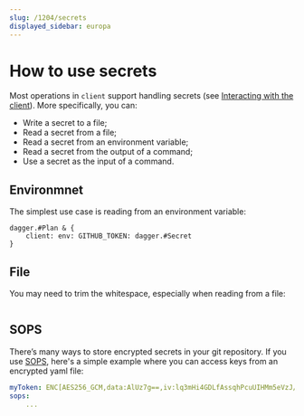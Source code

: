 ```yaml
---
slug: /1204/secrets
displayed_sidebar: europa
---
```


# How to use secrets

Most operations in `client` support handling secrets (see [Interacting with the client](./1203-client.md)). More specifically, you can:

- Write a secret to a file;
- Read a secret from a file;
- Read a secret from an environment variable;
- Read a secret from the output of a command;
- Use a secret as the input of a command.

## Environmnet

The simplest use case is reading from an environment variable:

```cue
dagger.#Plan & {
    client: env: GITHUB_TOKEN: dagger.#Secret
}
```

## File

You may need to trim the whitespace, especially when reading from a file:

```cue file=../tests/core-concepts/secrets/plans/file.cue
```

## SOPS

There’s many ways to store encrypted secrets in your git repository. If you use [SOPS](https://github.com/mozilla/sops), here's a simple example where you can access keys from an encrypted yaml file:

```yaml title="secrets.yaml"
myToken: ENC[AES256_GCM,data:AlUz7g==,iv:lq3mHi4GDLfAssqhPcuUIHMm5eVzJ/EpM+q7RHGCROU=,tag:dzbT5dEGhMnHbiRTu4bHdg==,type:str]
sops:
    ...
```

```cue file=../tests/core-concepts/secrets/plans/sops.cue title="main.cue"
```
